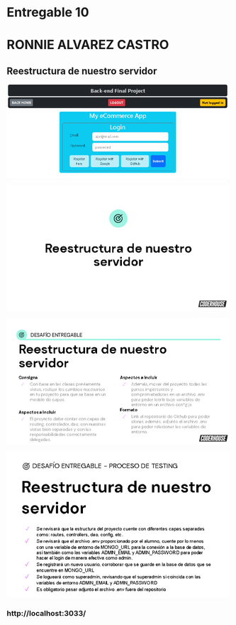 # Entregable 10

# RONNIE ALVAREZ CASTRO 

## Reestructura de nuestro servidor

![image](img/login.png)

![image](img/con1.png)

![image](img/con2.png)

![image](img/con3.png)

### http://localhost:3033/


